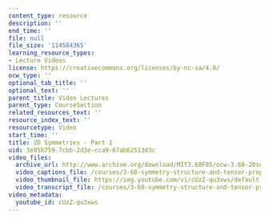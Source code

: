 ```yaml
---
content_type: resource
description: ''
end_time: ''
file: null
file_size: '114584365'
learning_resource_types:
- Lecture Videos
license: https://creativecommons.org/licenses/by-nc-sa/4.0/
ocw_type: ''
optional_tab_title: ''
optional_text: ''
parent_title: Video Lectures
parent_type: CourseSection
related_resources_text: ''
resource_index_text: ''
resourcetype: Video
start_time: ''
title: 2D Symmetries - Part 1
uid: 3e85b759-7cbb-2d3e-cca9-67ab62513d3c
video_files:
  archive_url: http://www.archive.org/download/MIT3.60F05/ocw-3.60-20sep2005-part1-220k.mp4
  video_captions_file: /courses/3-60-symmetry-structure-and-tensor-properties-of-materials-fall-2005/e1b735bf10ca5dc0baa008a1546290d2_cUzZ-qu3xws.vtt
  video_thumbnail_file: https://img.youtube.com/vi/cUzZ-qu3xws/default.jpg
  video_transcript_file: /courses/3-60-symmetry-structure-and-tensor-properties-of-materials-fall-2005/09c5e8aca48d428d4964491fb670f092_cUzZ-qu3xws.pdf
video_metadata:
  youtube_id: cUzZ-qu3xws
---
```

